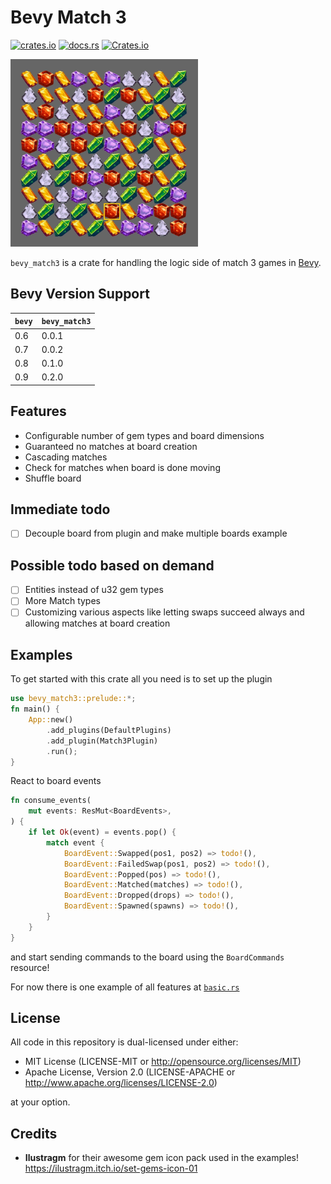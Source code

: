 # Bevy Match 3

[![crates.io](https://img.shields.io/crates/v/bevy_match3)](https://crates.io/crates/bevy_match3)
[![docs.rs](https://docs.rs/bevy_match3/badge.svg)](https://docs.rs/bevy_match3)
[![Crates.io](https://img.shields.io/crates/d/bevy_match3.svg)](https://crates.io/crates/bevy_match3)


<img src="example.gif" width="300" height="300" />

`bevy_match3` is a crate for handling the logic side of match 3 games in [Bevy](https://bevyengine.org/).

## Bevy Version Support
| `bevy` | `bevy_match3` |
| ------ | ------------- |
| 0.6    | 0.0.1           |
| 0.7    | 0.0.2           |
| 0.8    | 0.1.0           |
| 0.9    | 0.2.0           |

## Features
- Configurable number of gem types and board dimensions
- Guaranteed no matches at board creation
- Cascading matches
- Check for matches when board is done moving
- Shuffle board

## Immediate todo
- [ ] Decouple board from plugin and make multiple boards example

## Possible todo based on demand
- [ ] Entities instead of u32 gem types
- [ ] More Match types
- [ ] Customizing various aspects like letting swaps succeed always and allowing matches at board creation

## Examples
To get started with this crate all you need is to set up the plugin
```rust
use bevy_match3::prelude::*;
fn main() {
    App::new()
        .add_plugins(DefaultPlugins)
        .add_plugin(Match3Plugin)
        .run();
}
```
React to board events 
```rust
fn consume_events(
    mut events: ResMut<BoardEvents>,
) {
    if let Ok(event) = events.pop() {
        match event {
            BoardEvent::Swapped(pos1, pos2) => todo!(),
            BoardEvent::FailedSwap(pos1, pos2) => todo!(),
            BoardEvent::Popped(pos) => todo!(),
            BoardEvent::Matched(matches) => todo!(),
            BoardEvent::Dropped(drops) => todo!(),
            BoardEvent::Spawned(spawns) => todo!(),
        }
    }
}
```
and start sending commands to the board using the `BoardCommands` resource!


For now there is one example of all features at [`basic.rs`](examples/basic.rs)

## License
All code in this repository is dual-licensed under either:

- MIT License (LICENSE-MIT or http://opensource.org/licenses/MIT)
- Apache License, Version 2.0 (LICENSE-APACHE or http://www.apache.org/licenses/LICENSE-2.0)

at your option. 

## Credits
- **Ilustragm** for their awesome gem icon pack used in the examples! https://ilustragm.itch.io/set-gems-icon-01